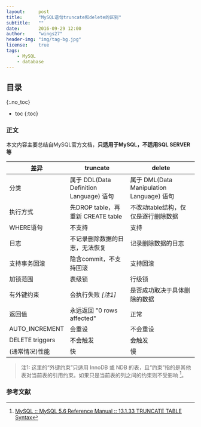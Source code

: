 ```yaml
---
layout:     post
title:      "MySQL语句truncate和delete的区别"
subtitle:   ""
date:		2016-09-29 12:00
author:     "wings27"
header-img: "img/tag-bg.jpg"
license:    true
tags:
    - MySQL
    - database
---
```


## 目录
{:.no_toc}

- toc
{:toc}


### 正文

本文内容主要总结自MySQL官方文档，**只适用于MySQL，不适用SQL SERVER等**

|       差异      |                 truncate                |                   delete                  |
|-----------------|-----------------------------------------|-------------------------------------------|
| 分类            | 属于 DDL(Data Definition Language) 语句 | 属于 DML(Data Manipulation Language) 语句 |
| 执行方式        | 先DROP table，再重新 CREATE table       | 不改动table结构，仅仅是逐行删除数据       |
| WHERE语句       | 不支持                                  | 支持                                      |
| 日志            | 不记录删除数据的日志，无法恢复          | 记录删除数据的日志                        |
| 支持事务回滚    | 隐含commit，不支持回滚                  | 支持回滚                                  |
| 加锁范围        | 表级锁                                  | 行级锁                                    |
| 有外键约束      | 会执行失败 *[注1]*                      | 是否成功取决于具体删除的数据              |
| 返回值          | 永远返回 "0 rows affected"              | 正常                                      |
| AUTO_INCREMENT  | 会重设                                  | 不会重设                                  |
| DELETE triggers | 不会触发                                | 会触发                                    |
| (通常情况)性能  | 快                                      | 慢                                        |

> 注1: 这里的“外键约束”只适用 InnoDB 或 NDB 的表，且“约束”指的是其他表对当前表的引用约束。如果只是当前表的列之间的约束则不受影响 [^1]。

### 参考文献

[^1]: [MySQL :: MySQL 5.6 Reference Manual :: 13.1.33 TRUNCATE TABLE Syntax](http://dev.mysql.com/doc/refman/5.6/en/truncate-table.html)
